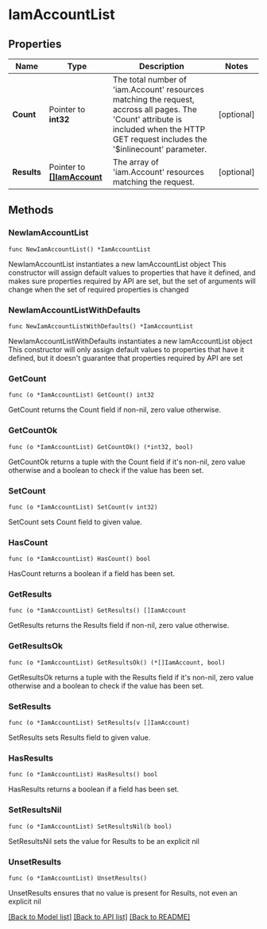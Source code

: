 # IamAccountList

## Properties

Name | Type | Description | Notes
------------ | ------------- | ------------- | -------------
**Count** | Pointer to **int32** | The total number of &#39;iam.Account&#39; resources matching the request, accross all pages. The &#39;Count&#39; attribute is included when the HTTP GET request includes the &#39;$inlinecount&#39; parameter. | [optional] 
**Results** | Pointer to [**[]IamAccount**](iam.Account.md) | The array of &#39;iam.Account&#39; resources matching the request. | [optional] 

## Methods

### NewIamAccountList

`func NewIamAccountList() *IamAccountList`

NewIamAccountList instantiates a new IamAccountList object
This constructor will assign default values to properties that have it defined,
and makes sure properties required by API are set, but the set of arguments
will change when the set of required properties is changed

### NewIamAccountListWithDefaults

`func NewIamAccountListWithDefaults() *IamAccountList`

NewIamAccountListWithDefaults instantiates a new IamAccountList object
This constructor will only assign default values to properties that have it defined,
but it doesn't guarantee that properties required by API are set

### GetCount

`func (o *IamAccountList) GetCount() int32`

GetCount returns the Count field if non-nil, zero value otherwise.

### GetCountOk

`func (o *IamAccountList) GetCountOk() (*int32, bool)`

GetCountOk returns a tuple with the Count field if it's non-nil, zero value otherwise
and a boolean to check if the value has been set.

### SetCount

`func (o *IamAccountList) SetCount(v int32)`

SetCount sets Count field to given value.

### HasCount

`func (o *IamAccountList) HasCount() bool`

HasCount returns a boolean if a field has been set.

### GetResults

`func (o *IamAccountList) GetResults() []IamAccount`

GetResults returns the Results field if non-nil, zero value otherwise.

### GetResultsOk

`func (o *IamAccountList) GetResultsOk() (*[]IamAccount, bool)`

GetResultsOk returns a tuple with the Results field if it's non-nil, zero value otherwise
and a boolean to check if the value has been set.

### SetResults

`func (o *IamAccountList) SetResults(v []IamAccount)`

SetResults sets Results field to given value.

### HasResults

`func (o *IamAccountList) HasResults() bool`

HasResults returns a boolean if a field has been set.

### SetResultsNil

`func (o *IamAccountList) SetResultsNil(b bool)`

 SetResultsNil sets the value for Results to be an explicit nil

### UnsetResults
`func (o *IamAccountList) UnsetResults()`

UnsetResults ensures that no value is present for Results, not even an explicit nil

[[Back to Model list]](../README.md#documentation-for-models) [[Back to API list]](../README.md#documentation-for-api-endpoints) [[Back to README]](../README.md)


